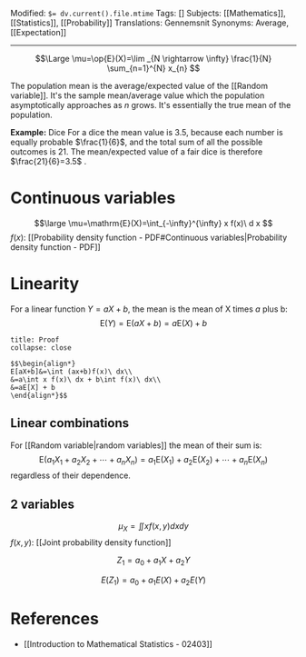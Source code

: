Modified: `$= dv.current().file.mtime`
Tags: []
Subjects: [[Mathematics]], [[Statistics]], [[Probability]]
Translations: Gennemsnit
Synonyms: Average, [[Expectation]]
****
$$\Large
\mu=\op{E}(X)=\lim _{N \rightarrow \infty} \frac{1}{N} \sum_{n=1}^{N} x_{n}
$$

The population mean is the average/expected value of the [[Random variable]]. It's the sample mean/average value which the population asymptotically approaches as $n$ grows.
It's essentially the true mean of the population.

**Example:** Dice
For a dice the mean value is $3.5$, because each number is equally probable $\frac{1}{6}$, and the total sum of all the possible outcomes is $21$. The mean/expected value of a fair dice is therefore $\frac{21}{6}=3.5$ .

# Continuous variables
$$\large
\mu=\mathrm{E}(X)=\int_{-\infty}^{\infty} x f(x)\ d x
$$
$f(x):$ [[Probability density function - PDF#Continuous variables|Probability density function - PDF]]

# Linearity
For a linear function $Y=a X+b$, the mean is the mean of X times $a$ plus b:
$$
\mathrm{E}(Y)=\mathrm{E}(a X+b)=a \mathrm{E}(X)+b
$$
```ad-info
title: Proof
collapse: close

$$\begin{align*}
E[aX+b]&=\int (ax+b)f(x)\ dx\\
&=a\int x f(x)\ dx + b\int f(x)\ dx\\
&=aE[X] + b
\end{align*}$$
```

## Linear combinations
For [[Random variable|random variables]] the mean of their sum is:
$$
\mathrm{E}\left(a_{1} X_{1}+a_{2} X_{2}+\cdots+a_{n} X_{n}\right)=a_{1} \mathrm{E}\left(X_{1}\right)+a_{2} \mathrm{E}\left(X_{2}\right)+\cdots+a_{n} \mathrm{E}\left(X_{n}\right)
$$
regardless of their dependence.

## 2 variables
$$
\mu_{X}=\iint x f(x, y) d x d y
$$
$f(x,y):$ [[Joint probability density function]]

$$
Z_{1}=a_{0}+a_{1} X+a_{2} Y
$$

$$
E\left(Z_{1}\right)=a_{0}+a_{1} E(X)+a_{2} E(Y)
$$
# References
- [[Introduction to Mathematical Statistics - 02403]]